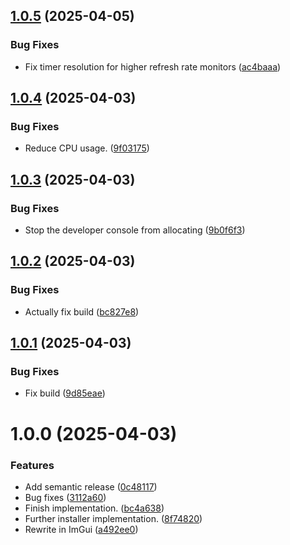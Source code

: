 ## [1.0.5](https://github.com/shdwmtr/starlight/compare/v1.0.4...v1.0.5) (2025-04-05)


### Bug Fixes

* Fix timer resolution for higher refresh rate monitors ([ac4baaa](https://github.com/shdwmtr/starlight/commit/ac4baaa0f3e9c0936313eff11d31ccb5e040f17d))

## [1.0.4](https://github.com/shdwmtr/starlight/compare/v1.0.3...v1.0.4) (2025-04-03)


### Bug Fixes

* Reduce CPU usage. ([9f03175](https://github.com/shdwmtr/starlight/commit/9f031757221e3e41478ed555d77190e9139259ab))

## [1.0.3](https://github.com/shdwmtr/starlight/compare/v1.0.2...v1.0.3) (2025-04-03)


### Bug Fixes

* Stop the developer console from allocating ([9b0f6f3](https://github.com/shdwmtr/starlight/commit/9b0f6f38f6b9ff2c4f0de28ce7ea448343d9711e))

## [1.0.2](https://github.com/shdwmtr/starlight/compare/v1.0.1...v1.0.2) (2025-04-03)


### Bug Fixes

* Actually fix build ([bc827e8](https://github.com/shdwmtr/starlight/commit/bc827e8f799fc7af60ae9a2cad1d590ef177b4f6))

## [1.0.1](https://github.com/shdwmtr/starlight/compare/v1.0.0...v1.0.1) (2025-04-03)


### Bug Fixes

* Fix build ([9d85eae](https://github.com/shdwmtr/starlight/commit/9d85eae0e1db824192c0ae63946969e79d0ce1fa))

# 1.0.0 (2025-04-03)


### Features

* Add semantic release ([0c48117](https://github.com/shdwmtr/starlight/commit/0c48117742c89b3fbc9170d53f261225ea0f6ec8))
* Bug fixes ([3112a60](https://github.com/shdwmtr/starlight/commit/3112a60aed397ed075532386816661510ce974f5))
* Finish implementation. ([bc4a638](https://github.com/shdwmtr/starlight/commit/bc4a63848d9218cd84270623222e24f1e764851a))
* Further installer implementation. ([8f74820](https://github.com/shdwmtr/starlight/commit/8f74820446d6148688db4e26786b6c9dc75e6fe0))
* Rewrite in ImGui ([a492ee0](https://github.com/shdwmtr/starlight/commit/a492ee064abff23acbfa419ebc89efc2d6c68299))
